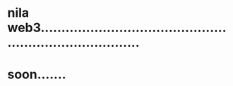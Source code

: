 # nila web3.............................................................................
# soon.......
